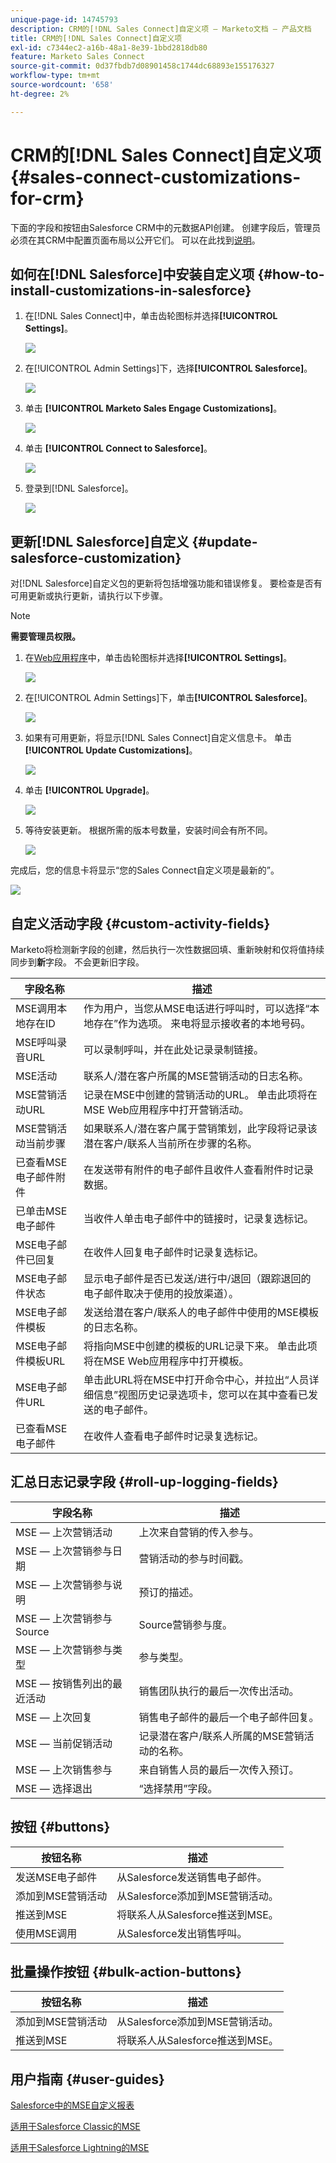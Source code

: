 ```yaml
---
unique-page-id: 14745793
description: CRM的[!DNL Sales Connect]自定义项 — Marketo文档 — 产品文档
title: CRM的[!DNL Sales Connect]自定义项
exl-id: c7344ec2-a16b-48a1-8e39-1bbd2818db80
feature: Marketo Sales Connect
source-git-commit: 0d37fbdb7d08901458c1744dc68893e155176327
workflow-type: tm+mt
source-wordcount: '658'
ht-degree: 2%

---
```


# CRM的[!DNL Sales Connect]自定义项 {#sales-connect-customizations-for-crm}

下面的字段和按钮由Salesforce CRM中的元数据API创建。 创建字段后，管理员必须在其CRM中配置页面布局以公开它们。 可以在此找到[说明](/help/marketo/product-docs/marketo-sales-connect/crm/salesforce-customization/assets/mse-for-sf-classic.pdf)。

## 如何在[!DNL Salesforce]中安装自定义项 {#how-to-install-customizations-in-salesforce}

1. 在[!DNL Sales Connect]中，单击齿轮图标并选择&#x200B;**[!UICONTROL Settings]**。

   ![](assets/one.png)

1. 在[!UICONTROL Admin Settings]下，选择&#x200B;**[!UICONTROL Salesforce]**。

   ![](assets/two.png)

1. 单击 **[!UICONTROL Marketo Sales Engage Customizations]**。

   ![](assets/three.png)

1. 单击 **[!UICONTROL Connect to Salesforce]**。

   ![](assets/four.png)

1. 登录到[!DNL Salesforce]。

   ![](assets/five.png)

## 更新[!DNL Salesforce]自定义 {#update-salesforce-customization}

对[!DNL Salesforce]自定义包的更新将包括增强功能和错误修复。 要检查是否有可用更新或执行更新，请执行以下步骤。

>[!NOTE]
>
>**需要管理员权限。**

1. 在[Web应用程序](https://www.toutapp.com)中，单击齿轮图标并选择&#x200B;**[!UICONTROL Settings]**。

   ![](assets/sales-connect-customizations-for-crm-6.png)

1. 在[!UICONTROL Admin Settings]下，单击&#x200B;**[!UICONTROL Salesforce]**。

   ![](assets/sales-connect-customizations-for-crm-7.png)

1. 如果有可用更新，将显示[!DNL Sales Connect]自定义信息卡。 单击 **[!UICONTROL Update Customizations]**。

   ![](assets/sales-connect-customizations-for-crm-8.png)

1. 单击 **[!UICONTROL Upgrade]**。

   ![](assets/sales-connect-customizations-for-crm-9.png)

1. 等待安装更新。 根据所需的版本号数量，安装时间会有所不同。

   ![](assets/sales-connect-customizations-for-crm-10.png)

完成后，您的信息卡将显示“您的Sales Connect自定义项是最新的”。

![](assets/sales-connect-customizations-for-crm-11.png)

## 自定义活动字段 {#custom-activity-fields}

Marketo将检测新字段的创建，然后执行一次性数据回填、重新映射和仅将值持续同步到&#x200B;**新**&#x200B;字段。 不会更新旧字段。

<table><thead>
  <tr>
    <th>字段名称</th>
    <th>描述</th>
  </tr></thead>
<tbody>
  <tr>
    <td>MSE调用本地存在ID</td>
    <td>作为用户，当您从MSE电话进行呼叫时，可以选择“本地存在”作为选项。 来电将显示接收者的本地号码。</td>
  </tr>
  <tr>
    <td>MSE呼叫录音URL</td>
    <td>可以录制呼叫，并在此处记录录制链接。</td>
  </tr>
  <tr>
    <td>MSE活动</td>
    <td>联系人/潜在客户所属的MSE营销活动的日志名称。</td>
  </tr>
  <tr>
    <td>MSE营销活动URL</td>
    <td>记录在MSE中创建的营销活动的URL。 单击此项将在MSE Web应用程序中打开营销活动。</td>
  </tr>
  <tr>
    <td>MSE营销活动当前步骤</td>
    <td>如果联系人/潜在客户属于营销策划，此字段将记录该潜在客户/联系人当前所在步骤的名称。</td>
  </tr>
  <tr>
    <td>已查看MSE电子邮件附件</td>
    <td>在发送带有附件的电子邮件且收件人查看附件时记录数据。</td>
  </tr>
  <tr>
    <td>已单击MSE电子邮件</td>
    <td>当收件人单击电子邮件中的链接时，记录复选标记。</td>
  </tr>
  <tr>
    <td>MSE电子邮件已回复</td>
    <td>在收件人回复电子邮件时记录复选标记。</td>
  </tr>
  <tr>
    <td>MSE电子邮件状态</td>
    <td>显示电子邮件是否已发送/进行中/退回（跟踪退回的电子邮件取决于使用的投放渠道）。</td>
  </tr>
  <tr>
    <td>MSE电子邮件模板</td>
    <td>发送给潜在客户/联系人的电子邮件中使用的MSE模板的日志名称。</td>
  </tr>
  <tr>
    <td>MSE电子邮件模板URL</td>
    <td>将指向MSE中创建的模板的URL记录下来。 单击此项将在MSE Web应用程序中打开模板。</td>
  </tr>
  <tr>
    <td>MSE电子邮件URL</td>
    <td>单击此URL将在MSE中打开命令中心，并拉出“人员详细信息”视图历史记录选项卡，您可以在其中查看已发送的电子邮件。</td>
  </tr>
  <tr>
    <td>已查看MSE电子邮件</td>
    <td>在收件人查看电子邮件时记录复选标记。</td>
  </tr>
</tbody></table>

## 汇总日志记录字段 {#roll-up-logging-fields}

<table><thead>
  <tr>
    <th>字段名称</th>
    <th>描述</th>
  </tr></thead>
<tbody>
  <tr>
    <td>MSE — 上次营销活动</td>
    <td>上次来自营销的传入参与。</td>
  </tr>
  <tr>
    <td>MSE — 上次营销参与日期</td>
    <td>营销活动的参与时间戳。</td>
  </tr>
  <tr>
    <td>MSE — 上次营销参与说明</td>
    <td>预订的描述。</td>
  </tr>
  <tr>
    <td>MSE — 上次营销参与Source</td>
    <td>Source营销参与度。</td>
  </tr>
  <tr>
    <td>MSE — 上次营销参与类型</td>
    <td>参与类型。</td>
  </tr>
  <tr>
    <td>MSE — 按销售列出的最近活动</td>
    <td>销售团队执行的最后一次传出活动。</td>
  </tr>
  <tr>
    <td>MSE — 上次回复</td>
    <td>销售电子邮件的最后一个电子邮件回复。</td>
  </tr>
  <tr>
    <td>MSE — 当前促销活动</td>
    <td>记录潜在客户/联系人所属的MSE营销活动的名称。</td>
  </tr>
  <tr>
    <td>MSE — 上次销售参与</td>
    <td>来自销售人员的最后一次传入预订。</td>
  </tr>
  <tr>
    <td>MSE — 选择退出</td>
    <td>“选择禁用”字段。</td>
  </tr>
</tbody></table>

## 按钮 {#buttons}

<table><thead>
  <tr>
    <th>按钮名称</th>
    <th>描述</th>
  </tr></thead>
<tbody>
  <tr>
    <td>发送MSE电子邮件</td>
    <td>从Salesforce发送销售电子邮件。</td>
  </tr>
  <tr>
    <td>添加到MSE营销活动</td>
    <td>从Salesforce添加到MSE营销活动。</td>
  </tr>
  <tr>
    <td>推送到MSE</td>
    <td>将联系人从Salesforce推送到MSE。</td>
  </tr>
  <tr>
    <td>使用MSE调用</td>
    <td>从Salesforce发出销售呼叫。</td>
  </tr>
</tbody>
</table>

## 批量操作按钮 {#bulk-action-buttons}

<table><thead>
  <tr>
    <th>按钮名称</th>
    <th>描述</th>
  </tr></thead>
<tbody>
  <tr>
    <td>添加到MSE营销活动</td>
    <td>从Salesforce添加到MSE营销活动。</td>
  </tr>
  <tr>
    <td>推送到MSE</td>
    <td>将联系人从Salesforce推送到MSE。</td>
  </tr>
</tbody>
</table>

## 用户指南 {#user-guides}

[Salesforce中的MSE自定义报表](/help/marketo/product-docs/marketo-sales-connect/crm/salesforce-customization/assets/reports-and-dashboards.pdf)

[适用于Salesforce Classic的MSE](/help/marketo/product-docs/marketo-sales-connect/crm/salesforce-customization/assets/mse-for-sf-classic.pdf)

[适用于Salesforce Lightning的MSE](/help/marketo/product-docs/marketo-sales-connect/crm/salesforce-customization/assets/sfdc-guide-lightning.pdf)
